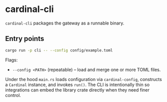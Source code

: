 # cardinal-cli

`cardinal-cli` packages the gateway as a runnable binary.

## Entry points

```bash
cargo run -p cli -- --config config/example.toml
```

Flags:

- `--config <PATH>` (repeatable) – load and merge one or more TOML files.

Under the hood `main.rs` loads configuration via `cardinal-config`, constructs a `Cardinal` instance, and invokes `run()`.  The CLI is intentionally thin so integrations can embed the library crate directly when they need finer control.
